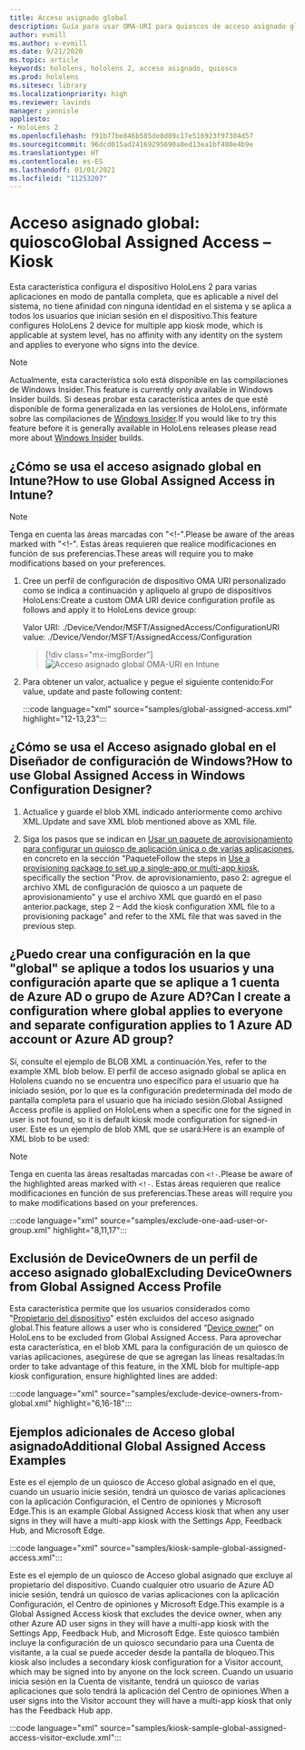 ```yaml
---
title: Acceso asignado global
description: Guía para usar OMA-URI para quioscos de acceso asignado global
author: evmill
ms.author: v-evmill
ms.date: 9/21/2020
ms.topic: article
keywords: hololens, hololens 2, acceso asignado, quiosco
ms.prod: hololens
ms.sitesec: library
ms.localizationpriority: high
ms.reviewer: lavinds
manager: yannisle
appliesto:
- HoloLens 2
ms.openlocfilehash: f91b77be846b585de8d89c17e516923f97304d57
ms.sourcegitcommit: 96dcd015ad24169295690a8ed13ea1bf480e4b9e
ms.translationtype: HT
ms.contentlocale: es-ES
ms.lasthandoff: 01/01/2021
ms.locfileid: "11253207"
---
```

# <span data-ttu-id="bf1bd-104">Acceso asignado global: quiosco</span><span class="sxs-lookup"><span data-stu-id="bf1bd-104">Global Assigned Access – Kiosk</span></span>

<span data-ttu-id="bf1bd-105">Esta característica configura el dispositivo HoloLens 2 para varias aplicaciones en modo de pantalla completa, que es aplicable a nivel del sistema, no tiene afinidad con ninguna identidad en el sistema y se aplica a todos los usuarios que inician sesión en el dispositivo.</span><span class="sxs-lookup"><span data-stu-id="bf1bd-105">This feature configures HoloLens 2 device for multiple app kiosk mode, which is applicable at system level, has no affinity with any identity on the system and applies to everyone who signs into the device.</span></span>

> [!NOTE]
> <span data-ttu-id="bf1bd-106">Actualmente, esta característica solo está disponible en las compilaciones de Windows Insider.</span><span class="sxs-lookup"><span data-stu-id="bf1bd-106">This feature is currently only available in Windows Insider builds.</span></span> <span data-ttu-id="bf1bd-107">Si deseas probar esta característica antes de que esté disponible de forma generalizada en las versiones de HoloLens, infórmate sobre las compilaciones de [Windows Insider](hololens-insider.md).</span><span class="sxs-lookup"><span data-stu-id="bf1bd-107">If you would like to try this feature before it is generally available in HoloLens releases please read more about [Windows Insider](hololens-insider.md) builds.</span></span>

## <span data-ttu-id="bf1bd-108">¿Cómo se usa el acceso asignado global en Intune?</span><span class="sxs-lookup"><span data-stu-id="bf1bd-108">How to use Global Assigned Access in Intune?</span></span>

> [!NOTE]
> <span data-ttu-id="bf1bd-109">Tenga en cuenta las áreas marcadas con "<!-".</span><span class="sxs-lookup"><span data-stu-id="bf1bd-109">Please be aware of the areas marked with "<!-".</span></span> <span data-ttu-id="bf1bd-110">Estas áreas requieren que realice modificaciones en función de sus preferencias.</span><span class="sxs-lookup"><span data-stu-id="bf1bd-110">These areas will require you to make modifications based on your preferences.</span></span>

1. <span data-ttu-id="bf1bd-111">Cree un perfil de configuración de dispositivo OMA URI personalizado como se indica a continuación y aplíquelo al grupo de dispositivos HoloLens:</span><span class="sxs-lookup"><span data-stu-id="bf1bd-111">Create a custom OMA URI device configuration profile as follows and apply it to HoloLens device group:</span></span>

    <span data-ttu-id="bf1bd-112">Valor URI: ./Device/Vendor/MSFT/AssignedAccess/Configuration</span><span class="sxs-lookup"><span data-stu-id="bf1bd-112">URI value: ./Device/Vendor/MSFT/AssignedAccess/Configuration</span></span>

    > [!div class="mx-imgBorder"]
    > ![Acceso asignado global OMA-URI en Intune](images/global-assigned-access-omauri.png)

2. <span data-ttu-id="bf1bd-114">Para obtener un valor, actualice y pegue el siguiente contenido:</span><span class="sxs-lookup"><span data-stu-id="bf1bd-114">For value, update and paste following content:</span></span>

    :::code language="xml" source="samples/global-assigned-access.xml" highlight="12-13,23":::

## <span data-ttu-id="bf1bd-115">¿Cómo se usa el Acceso asignado global en el Diseñador de configuración de Windows?</span><span class="sxs-lookup"><span data-stu-id="bf1bd-115">How to use Global Assigned Access in Windows Configuration Designer?</span></span>

1. <span data-ttu-id="bf1bd-116">Actualice y guarde el blob XML indicado anteriormente como archivo XML.</span><span class="sxs-lookup"><span data-stu-id="bf1bd-116">Update and save XML blob mentioned above as XML file.</span></span> 

2. <span data-ttu-id="bf1bd-117">Siga los pasos que se indican en [Usar un paquete de aprovisionamiento para configurar un quiosco de aplicación única o de varias aplicaciones](https://docs.microsoft.com/hololens/hololens-kiosk#use-a-provisioning-package-to-set-up-a-single-app-or-multi-app-kiosk), en concreto en la sección "Paquete</span><span class="sxs-lookup"><span data-stu-id="bf1bd-117">Follow the steps in [Use a provisioning package to set up a single-app or multi-app kiosk](https://docs.microsoft.com/hololens/hololens-kiosk#use-a-provisioning-package-to-set-up-a-single-app-or-multi-app-kiosk), specifically the section "Prov.</span></span> <span data-ttu-id="bf1bd-118">de aprovisionamiento, paso 2: agregue el archivo XML de configuración de quiosco a un paquete de aprovisionamiento" y use el archivo XML que guardó en el paso anterior.</span><span class="sxs-lookup"><span data-stu-id="bf1bd-118">package, step 2 – Add the kiosk configuration XML file to a provisioning package" and refer to the XML file that was saved in the previous step.</span></span>

## <span data-ttu-id="bf1bd-119">¿Puedo crear una configuración en la que "global" se aplique a todos los usuarios y una configuración aparte que se aplique a 1 cuenta de Azure AD o grupo de Azure AD?</span><span class="sxs-lookup"><span data-stu-id="bf1bd-119">Can I create a configuration where global applies to everyone and separate configuration applies to 1 Azure AD account or Azure AD group?</span></span> 

<span data-ttu-id="bf1bd-120">Sí, consulte el ejemplo de BLOB XML a continuación.</span><span class="sxs-lookup"><span data-stu-id="bf1bd-120">Yes, refer to the example XML blob below.</span></span> <span data-ttu-id="bf1bd-121">El perfil de acceso asignado global se aplica en Hololens cuando no se encuentra uno específico para el usuario que ha iniciado sesión, por lo que es la configuración predeterminada del modo de pantalla completa para el usuario que ha iniciado sesión.</span><span class="sxs-lookup"><span data-stu-id="bf1bd-121">Global Assigned Access profile is applied on HoloLens when a specific one for the signed in user is not found, so it is default kiosk mode configuration for signed-in user.</span></span>
<span data-ttu-id="bf1bd-122">Este es un ejemplo de blob XML que se usará:</span><span class="sxs-lookup"><span data-stu-id="bf1bd-122">Here is an example of XML blob to be used:</span></span>

> [!NOTE]
> <span data-ttu-id="bf1bd-123">Tenga en cuenta las áreas resaltadas marcadas con `<!-`.</span><span class="sxs-lookup"><span data-stu-id="bf1bd-123">Please be aware of the highlighted areas marked with `<!-`.</span></span> <span data-ttu-id="bf1bd-124">Estas áreas requieren que realice modificaciones en función de sus preferencias.</span><span class="sxs-lookup"><span data-stu-id="bf1bd-124">These areas will require you to make modifications based on your preferences.</span></span>

 :::code language="xml" source="samples/exclude-one-aad-user-or-group.xml" highlight="8,11,17":::

## <span data-ttu-id="bf1bd-125">Exclusión de DeviceOwners de un perfil de acceso asignado global</span><span class="sxs-lookup"><span data-stu-id="bf1bd-125">Excluding DeviceOwners from Global Assigned Access Profile</span></span>

<span data-ttu-id="bf1bd-126">Esta característica permite que los usuarios considerados como "[Propietario del dispositivo](security-adminless-os.md)" estén excluidos del acceso asignado global.</span><span class="sxs-lookup"><span data-stu-id="bf1bd-126">This feature allows a user who is considered “[Device owner](security-adminless-os.md)" on HoloLens to be excluded from Global Assigned Access.</span></span> <span data-ttu-id="bf1bd-127">Para aprovechar esta característica, en el blob XML para la configuración de un quiosco de varias aplicaciones, asegúrese de que se agregan las líneas resaltadas:</span><span class="sxs-lookup"><span data-stu-id="bf1bd-127">In order to take advantage of this feature, in the XML blob for multiple-app kiosk configuration, ensure highlighted lines are added:</span></span>

 :::code language="xml" source="samples/exclude-device-owners-from-global.xml" highlight="6,16-18":::

## <span data-ttu-id="bf1bd-128">Ejemplos adicionales de Acceso global asignado</span><span class="sxs-lookup"><span data-stu-id="bf1bd-128">Additional Global Assigned Access Examples</span></span>

<span data-ttu-id="bf1bd-129">Este es el ejemplo de un quiosco de Acceso global asignado en el que, cuando un usuario inicie sesión, tendrá un quiosco de varias aplicaciones con la aplicación Configuración, el Centro de opiniones y Microsoft Edge.</span><span class="sxs-lookup"><span data-stu-id="bf1bd-129">This is an example Global Assigned Access kiosk that when any user signs in they will have a multi-app kiosk with the Settings App, Feedback Hub, and Microsoft Edge.</span></span>

:::code language="xml" source="samples/kiosk-sample-global-assigned-access.xml":::

<span data-ttu-id="bf1bd-130">Este es el ejemplo de un quiosco de Acceso global asignado que excluye al propietario del dispositivo. Cuando cualquier otro usuario de Azure AD inicie sesión, tendrá un quiosco de varias aplicaciones con la aplicación Configuración, el Centro de opiniones y Microsoft Edge.</span><span class="sxs-lookup"><span data-stu-id="bf1bd-130">This example is a Global Assigned Access kiosk that excludes the device owner, when any other Azure AD user signs in they will have a multi-app kiosk with the Settings App, Feedback Hub, and Microsoft Edge.</span></span> <span data-ttu-id="bf1bd-131">Este quiosco también incluye la configuración de un quiosco secundario para una Cuenta de visitante, a la cual se puede acceder desde la pantalla de bloqueo.</span><span class="sxs-lookup"><span data-stu-id="bf1bd-131">This kiosk also includes a secondary kiosk configuration for a Visitor account, which may be signed into by anyone on the lock screen.</span></span> <span data-ttu-id="bf1bd-132">Cuando un usuario inicia sesión en la Cuenta de visitante, tendrá un quiosco de varias aplicaciones que solo tendrá la aplicación del Centro de opiniones.</span><span class="sxs-lookup"><span data-stu-id="bf1bd-132">When a user signs into the Visitor account they will have a multi-app kiosk that only has the Feedback Hub app.</span></span>

:::code language="xml" source="samples/kiosk-sample-global-assigned-access-visitor-exclude.xml":::
